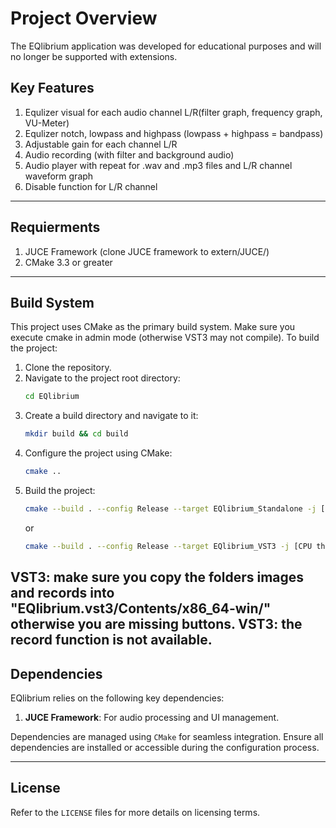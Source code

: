 # Project Overview

The EQlibrium application was developed for educational purposes and will no longer be supported with extensions.

## Key Features
1. Equlizer visual for each audio channel L/R(filter graph, frequency graph, VU-Meter)
2. Equlizer notch, lowpass and highpass (lowpass + highpass = bandpass)
3. Adjustable gain for each channel L/R
4. Audio recording (with filter and background audio)
5. Audio player with repeat for .wav and .mp3 files and L/R channel waveform graph
6. Disable function for L/R channel

---

## Requierments
1. JUCE Framework (clone JUCE framework to extern/JUCE/)
2. CMake 3.3 or greater

---

## Build System

This project uses CMake as the primary build system. Make sure you execute cmake in admin mode (otherwise VST3 may not compile). To build the project:

1. Clone the repository.
2. Navigate to the project root directory:
   ```bash
   cd EQlibrium
   ```
3. Create a build directory and navigate to it:
   ```bash
   mkdir build && cd build
   ```
4. Configure the project using CMake:
   ```bash
   cmake ..
   ```
5. Build the project:
   ```bash
   cmake --build . --config Release --target EQlibrium_Standalone -j [CPU thread count]
   ```
   or
   ```bash
   cmake --build . --config Release --target EQlibrium_VST3 -j [CPU thread count]
   ```

VST3: make sure you copy the folders images and records into "EQlibrium.vst3/Contents/x86_64-win/" otherwise you are missing buttons.
VST3: the record function is not available.
---

## Dependencies

EQlibrium relies on the following key dependencies:

1. **JUCE Framework**: For audio processing and UI management.

Dependencies are managed using `CMake` for seamless integration. Ensure all dependencies are installed or accessible
during the configuration process.

---

## License

Refer to the `LICENSE` files for more details on licensing terms.